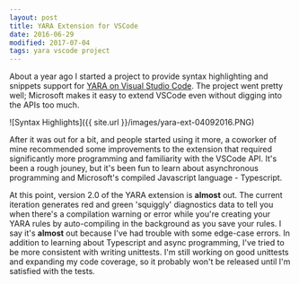 ```yaml
---
layout: post
title: YARA Extension for VSCode
date: 2016-06-29
modified: 2017-07-04
tags: yara vscode project
---
```


About a year ago I started a project to provide syntax highlighting and snippets support for [YARA on Visual Studio Code](https://marketplace.visualstudio.com/items?itemName=infosec-intern.yara). The project went pretty well; Microsoft makes it easy to extend VSCode even without digging into the APIs too much.

![Syntax Highlights]({{ site.url }}/images/yara-ext-04092016.PNG)

After it was out for a bit, and people started using it more, a coworker of mine recommended some improvements to the extension that required significantly more programming and familiarity with the VSCode API. It's been a rough jouney, but it's been fun to learn about asynchronous programming and Microsoft's compiled Javascript language - Typescript.

At this point, version 2.0 of the YARA extension is **almost** out. The current iteration generates red and green 'squiggly' diagnostics data to tell you when there's a compilation warning or error while you're creating your YARA rules by auto-compiling in the background as you save your rules. I say it's **almost** out because I've had trouble with some edge-case errors. In addition to learning about Typescript and async programming, I've tried to be more consistent with writing unittests. I'm still working on good unittests and expanding my code coverage, so it probably won't be released until I'm satisfied with the tests.